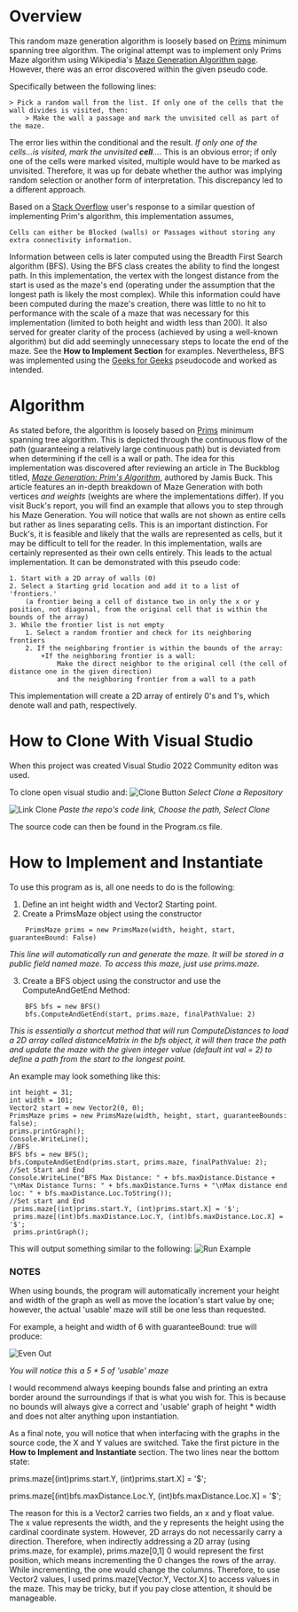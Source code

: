 # Overview
This random maze generation algorithm is loosely based on [Prims](https://en.wikipedia.org/wiki/Prim%27s_algorithm) minimum spanning tree algorithm. The original attempt was to implement only Prims Maze algorithm using Wikipedia's [Maze Generation Algorithm page](https://en.wikipedia.org/wiki/Maze_generation_algorithm). However, there was an error discovered within the given pseudo code. 

Specifically between the following lines:
```
> Pick a random wall from the list. If only one of the cells that the wall divides is visited, then:
	> Make the wall a passage and mark the unvisited cell as part of the maze.
```
The error lies within the conditional and the result. *If only one of the cells...is visited, mark the unvisited **cell**...*. This is an obvious error; if only one of the cells were marked visited, multiple would have to be marked as unvisited. Therefore, it was up for debate whether the author was implying random selection or another form of interpretation. This discrepancy led to a different approach. 

Based on a [Stack Overflow](https://stackoverflow.com/questions/29739751/implementing-a-randomly-generated-maze-using-prims-algorithm) user's response to a similar question of implementing Prim's algorithm, this implementation assumes, 
```
Cells can either be Blocked (walls) or Passages without storing any extra connectivity information.
```

Information between cells is later computed using the Breadth First Search algorithm (BFS). Using the BFS class creates the ability to find the longest path. In this implementation, the vertex with the longest distance from the start is used as the maze's end (operating under the assumption that the longest path is likely the most complex). While this information could have been computed during the maze's creation, there was little to no hit to performance with the scale of a maze that was necessary for this implementation (limited to both height and width less than 200). It also served for greater clarity of the process (achieved by using a well-known algorithm) but did add seemingly unnecessary steps to locate the end of the maze. See the **How to Implement Section** for examples. Nevertheless, BFS was implemented using the [Geeks for Geeks](https://www.geeksforgeeks.org/breadth-first-search-or-bfs-for-a-graph/#) pseudocode and worked as intended.

# Algorithm
As stated before, the algorithm is loosely based on [Prims](https://en.wikipedia.org/wiki/Prim%27s_algorithm) minimum spanning tree algorithm. This is depicted through the continuous flow of the path (guaranteeing a relatively large continuous path) but is deviated from when determining if the cell is a wall or path. The idea for this implementation was discovered after reviewing an article in The Buckblog titled, *[Maze Generation: Prim's Algorithm](https://weblog.jamisbuck.org/2011/1/10/maze-generation-prim-s-algorithm)*, authored by Jamis Buck. This article features an in-depth breakdown of Maze Generation with both vertices *and weights* (weights are where the implementations differ). If you visit Buck's report, you will find an example that allows you to step through his Maze Generation. You will notice that walls are not shown as entire cells but rather as lines separating cells. This is an important distinction. For Buck's, it is feasible and likely that the walls are represented as cells, but it may be difficult to tell for the reader. In this implementation, walls are certainly represented as their own cells entirely. This leads to the actual implementation. It can be demonstrated with this pseudo code:
```
1. Start with a 2D array of walls (0)
2. Select a Starting grid location and add it to a list of 'frontiers.' 
	(a frontier being a cell of distance two in only the x or y position, not diagonal, from the original cell that is within the bounds of the array)
3. While the frontier list is not empty
	1. Select a random frontier and check for its neighboring frontiers
	2. If the neighboring frontier is within the bounds of the array:
		+If the neighboring frontier is a wall: 
			Make the direct neighbor to the original cell (the cell of distance one in the given direction) 
			and the neighboring frontier from a wall to a path
```
This implementation will create a 2D array of entirely 0's and 1's, which denote wall and path, respectively. 

# How to Clone With Visual Studio 
When this project was created Visual Studio 2022 Community editon was used. 

To clone open visual studio and:
![Clone Button](/Assets/Clone-Visual-Studio.png)
*Select Clone a Repository*

![Link Clone](/Assets/Link-Clone.png)
*Paste the repo's code link, Choose the path, Select Clone*


The source code can then be found in the Program.cs file. 


# How to Implement and Instantiate
To use this program as is, all one needs to do is the following:
1. Define an int height width and Vector2 Starting point.
2. Create a PrimsMaze object using the constructor
```
	PrimsMaze prims = new PrimsMaze(width, height, start, guaranteeBound: False)
```
*This line will automatically run and generate the maze. It will be stored in a public field named maze. To access this maze, just use prims.maze.*

3. Create a BFS object using the constructor and use the ComputeAndGetEnd Method:
```
	BFS bfs = new BFS()
	bfs.ComputeAndGetEnd(start, prims.maze, finalPathValue: 2)
```
*This is essentially a shortcut method that will run ComputeDistances to load a 2D array called distanceMatrix in the bfs object, it will then trace the path and update the maze with the given integer value (default int val = 2) to define a path from the start to the longest point.*

An example may look something like this:
```
int height = 31;
int width = 101;
Vector2 start = new Vector2(0, 0);
PrimsMaze prims = new PrimsMaze(width, height, start, guaranteeBounds: false);
prims.printGraph();
Console.WriteLine();
//BFS
BFS bfs = new BFS();
bfs.ComputeAndGetEnd(prims.start, prims.maze, finalPathValue: 2);
//Set Start and End
Console.WriteLine("BFS Max Distance: " + bfs.maxDistance.Distance + "\nMax Distance Turns: " + bfs.maxDistance.Turns + "\nMax distance end loc: " + bfs.maxDistance.Loc.ToString());
//Set start and End
 prims.maze[(int)prims.start.Y, (int)prims.start.X] = '$';
 prims.maze[(int)bfs.maxDistance.Loc.Y, (int)bfs.maxDistance.Loc.X] = '$';
 prims.printGraph();
```

This will output something similar to the following:
![Run Example](/Assets/Run-Example.png)


### NOTES
When using bounds, the program will automatically increment your height and width of the graph as well as move the location's start value by one; however, the actual 'usable' maze will still be one less than requested.

For example, a height and width of 6 with guaranteeBound: true will produce:

![Even Out](/Assets/Even-Out.png)

*You will notice this a 5 * 5 of 'usable' maze*

I would recommend always keeping bounds false and printing an extra border around the surroundings if that is what you wish for. This is because no bounds will always give a correct and 'usable' graph of height * width and does not alter anything upon instantiation.

As a final note, you will notice that when interfacing with the graphs in the source code, the X and Y values are switched. Take the first picture in the **How to Implement and Instantiate** section. The two lines near the bottom state:

prims.maze[(int)prims.start.Y, (int)prims.start.X] = '$';

prims.maze[(int)bfs.maxDistance.Loc.Y, (int)bfs.maxDistance.Loc.X] = '$';

The reason for this is a Vector2 carries two fields, an x and y float value. The x value represents the width, and the y represents the height using the cardinal coordinate system. However, 2D arrays do not necessarily carry a direction. Therefore, when indirectly addressing a 2D array (using prims.maze, for example), prims.maze[0,1] 0 would represent the first position, which means incrementing the 0 changes the rows of the array. While incrementing, the one would change the columns. Therefore, to use Vector2 values, I used prims.maze[Vector.Y, Vector.X] to access values in the maze. This may be tricky, but if you pay close attention, it should be manageable. 
	
	
